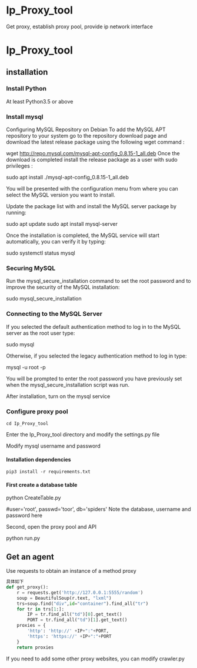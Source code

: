 # Ip_Proxy_tool
Get proxy, establish proxy pool, provide ip network interface

# Ip_Proxy_tool

## installation

### Install Python

At least Python3.5 or above

### Install mysql
Configuring MySQL Repository on Debian
To add the MySQL APT repository to your system go to the repository download page and download the latest release package using the following wget command :

wget http://repo.mysql.com/mysql-apt-config_0.8.15-1_all.deb
Once the download is completed install the release package as a user with sudo privileges :

sudo apt install ./mysql-apt-config_0.8.15-1_all.deb

You will be presented with the configuration menu from where you can select the MySQL version you want to install.

Update the package list with and install the MySQL server package by running:

sudo apt update
sudo apt install mysql-server

Once the installation is completed, the MySQL service will start automatically, you can verify it by typing:

sudo systemctl status mysql

### Securing MySQL 
Run the mysql_secure_installation command to set the root password and to improve the security of the MySQL installation:

sudo mysql_secure_installation

### Connecting to the MySQL Server

If you selected the default authentication method to log in to the MySQL server as the root user type:

sudo mysql

Otherwise, if you selected the legacy authentication method to log in type:

mysql -u root -p

You will be prompted to enter the root password you have previously set when the mysql_secure_installation script was run.


After installation, turn on the mysql service


### Configure proxy pool

```
cd Ip_Proxy_tool
```

Enter the Ip_Proxy_tool directory and modify the settings.py file

Modify mysql username and password


#### Installation dependencies

```
pip3 install -r requirements.txt
```

#### First create a database table

python CreateTable.py

#user='root', passwd='toor', db='spiders' Note the database, username and password here


Second, open the proxy pool and API

python run.py

## Get an agent


Use requests to obtain an instance of a method proxy


```python get_proxy_example.py
具体如下
def get_proxy():
    r = requests.get('http://127.0.0.1:5555/random')
    soup = BeautifulSoup(r.text, "lxml")
    trs=soup.find("div",id="container").find_all("tr")
    for tr in trs[1:]:
        IP = tr.find_all("td")[0].get_text()
        PORT = tr.find_all("td")[1].get_text()
    proxies = {
        'http': 'http://' +IP+":"+PORT,
        'https': 'https://' +IP+":"+PORT
    }    
    return proxies
```
If you need to add some other proxy websites, you can modify crawler.py
